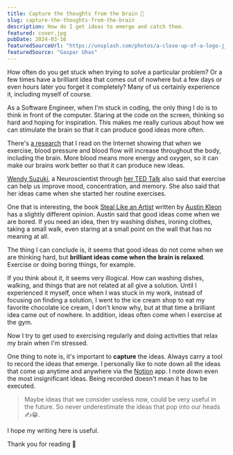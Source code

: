 ```yaml
---
title: Capture the thoughts from the brain 🧠
slug: capture-the-thoughts-from-the-brain
description: How do I get ideas to emerge and catch them.
featured: cover.jpg
pubDate: 2024-03-16
featuredSourceUrl: "https://unsplash.com/photos/a-close-up-of-a-logo-j_DmMNZK-jo"
featuredSource: "Gaspar Uhas"
---
```


How often do you get stuck when trying to solve a particular problem? Or a few times have a brilliant idea that comes out of nowhere but a few days or even hours later you forget it completely? Many of us certainly experience it, including myself of course.

As a Software Engineer, when I'm stuck in coding, the only thing I do is to think in front of the computer. Staring at the code on the screen, thinking so hard and hoping for inspiration. This makes me really curious about how we can stimulate the brain so that it can produce good ideas more often.

There's [a research](https://www.scientificamerican.com/article/why-do-you-think-better-after-walk-exercise/) that I read on the Internet showing that when we exercise, blood pressure and blood flow will increase throughout the body, including the brain. More blood means more energy and oxygen, so it can make our brains work better so that it can produce new ideas.

[Wendy Suzuki](https://www.wendysuzuki.com/), a Neuroscientist through [her TED Talk](https://youtu.be/BHY0FxzoKZE?si=PGqd_ly883RMtQyn) also said that exercise can help us improve mood, concentration, and memory. She also said that her ideas came when she started her routine exercises.

One that is interesting, the book [Steal Like an Artist](https://austinkleon.com/steal/) written by [Austin Kleon](https://austinkleon.com/about/) has a slightly different opinion. Austin said that good ideas come when we are bored. If you need an idea, then try washing dishes, ironing clothes, taking a small walk, even staring at a small point on the wall that has no meaning at all.

The thing I can conclude is, it seems that good ideas do not come when we are thinking hard, but **brilliant ideas come when the brain is relaxed**. Exercise or doing boring things, for example.

If you think about it, it seems very illogical. How can washing dishes, walking, and things that are not related at all give a solution. Until I experienced it myself, once when I was stuck in my work, instead of focusing on finding a solution, I went to the ice cream shop to eat my favorite chocolate ice cream, I don't know why, but at that time a brilliant idea came out of nowhere. In addition, ideas often come when I exercise at the gym.

Now I try to get used to exercising regularly and doing activities that relax my brain when I'm stressed.

One thing to note is, it's important to **capture** the ideas. Always carry a tool to record the ideas that emerge. I personally like to note down all the ideas that come up anytime and anywhere via the [Notion](https://www.notion.so/) app. I note down even the most insignificant ideas. Being recorded doesn't mean it has to be executed.

> Maybe ideas that we consider useless now, could be very useful in the future. So never underestimate the ideas that pop into our heads ✍️😁.

I hope my writing here is useful.

Thank you for reading 👋
